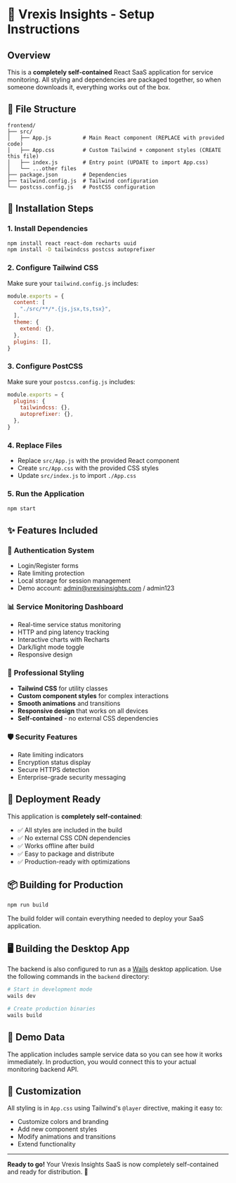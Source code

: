 # 🚀 Vrexis Insights - Setup Instructions

## Overview
This is a **completely self-contained** React SaaS application for service monitoring. All styling and dependencies are packaged together, so when someone downloads it, everything works out of the box.

## 📁 File Structure
```
frontend/
├── src/
│   ├── App.js          # Main React component (REPLACE with provided code)
│   ├── App.css         # Custom Tailwind + component styles (CREATE this file)
│   ├── index.js        # Entry point (UPDATE to import App.css)
│   └── ...other files
├── package.json        # Dependencies
├── tailwind.config.js  # Tailwind configuration
└── postcss.config.js   # PostCSS configuration
```

## 🔧 Installation Steps

### 1. Install Dependencies
```bash
npm install react react-dom recharts uuid
npm install -D tailwindcss postcss autoprefixer
```

### 2. Configure Tailwind CSS
Make sure your `tailwind.config.js` includes:
```javascript
module.exports = {
  content: [
    "./src/**/*.{js,jsx,ts,tsx}",
  ],
  theme: {
    extend: {},
  },
  plugins: [],
}
```

### 3. Configure PostCSS
Make sure your `postcss.config.js` includes:
```javascript
module.exports = {
  plugins: {
    tailwindcss: {},
    autoprefixer: {},
  },
}
```

### 4. Replace Files
- Replace `src/App.js` with the provided React component
- Create `src/App.css` with the provided CSS styles
- Update `src/index.js` to import `./App.css`

### 5. Run the Application
```bash
npm start
```

## ✨ Features Included

### 🔐 **Authentication System**
- Login/Register forms
- Rate limiting protection
- Local storage for session management
- Demo account: admin@vrexisinsights.com / admin123

### 📊 **Service Monitoring Dashboard**
- Real-time service status monitoring
- HTTP and ping latency tracking
- Interactive charts with Recharts
- Dark/light mode toggle
- Responsive design

### 🎨 **Professional Styling**
- **Tailwind CSS** for utility classes
- **Custom component styles** for complex interactions
- **Smooth animations** and transitions
- **Responsive design** that works on all devices
- **Self-contained** - no external CSS dependencies

### 🛡️ **Security Features**
- Rate limiting indicators
- Encryption status display
- Secure HTTPS detection
- Enterprise-grade security messaging

## 🚀 Deployment Ready

This application is **completely self-contained**:
- ✅ All styles are included in the build
- ✅ No external CSS CDN dependencies
- ✅ Works offline after build
- ✅ Easy to package and distribute
- ✅ Production-ready with optimizations

## 📦 Building for Production
```bash
npm run build
```

The build folder will contain everything needed to deploy your SaaS application.

## 🖥 Building the Desktop App
The backend is also configured to run as a [Wails](https://wails.io) desktop
application. Use the following commands in the `backend` directory:

```bash
# Start in development mode
wails dev

# Create production binaries
wails build
```

## 🎯 Demo Data
The application includes sample service data so you can see how it works immediately. In production, you would connect this to your actual monitoring backend API.

## 🔧 Customization
All styling is in `App.css` using Tailwind's `@layer` directive, making it easy to:
- Customize colors and branding
- Add new component styles
- Modify animations and transitions
- Extend functionality

---

**Ready to go!** Your Vrexis Insights SaaS is now completely self-contained and ready for distribution. 🎉
